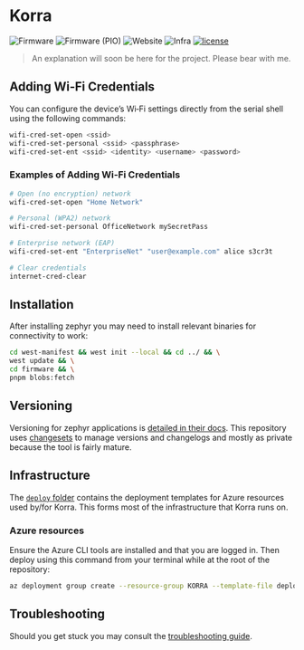 # Korra

![Firmware](https://img.shields.io/github/actions/workflow/status/mburumaxwell/korra/firmware.yml?branch=main&label=Firmware&style=flat-square)
![Firmware (PIO)](https://img.shields.io/github/actions/workflow/status/mburumaxwell/korra/firmware-pio.yml?branch=main&label=Firmware%20%28PIO%29&style=flat-square)
![Website](https://img.shields.io/github/actions/workflow/status/mburumaxwell/korra/website.yml?branch=main&label=Website&style=flat-square)
![Infra](https://img.shields.io/github/actions/workflow/status/mburumaxwell/korra/iac.yml?branch=main&label=Infra&style=flat-square)
[![license](https://img.shields.io/github/license/mburumaxwell/korra.svg?style=flat-square)](LICENSE.md)

<!-- TODO: add description of the project -->
> An explanation will soon be here for the project. Please bear with me.

## Adding Wi‑Fi Credentials

You can configure the device’s Wi‑Fi settings directly from the serial shell using the following commands:

```bash
wifi-cred-set-open <ssid>
wifi-cred-set-personal <ssid> <passphrase>
wifi-cred-set-ent <ssid> <identity> <username> <password>
```

### Examples of Adding Wi‑Fi Credentials

```bash
# Open (no encryption) network
wifi-cred-set-open "Home Network"

# Personal (WPA2) network
wifi-cred-set-personal OfficeNetwork mySecretPass

# Enterprise network (EAP)
wifi-cred-set-ent "EnterpriseNet" "user@example.com" alice s3cr3t

# Clear credentials
internet-cred-clear
```

## Installation

<!-- TODO: add instructions for installing zephyr -->

After installing zephyr you may need to install relevant binaries for connectivity to work:

```bash
cd west-manifest && west init --local && cd ../ && \
west update && \
cd firmware && \
pnpm blobs:fetch
```

## Versioning

Versioning for zephyr applications is [detailed in their docs](https://docs.zephyrproject.org/latest/build/version/index.html). This repository uses [changesets](https://github.com/changesets/changesets) to manage versions and changelogs and mostly as private because the tool is fairly mature.

## Infrastructure

The [`deploy` folder](./deploy/) contains the deployment templates for Azure resources used by/for Korra. This forms most of the infrastructure that Korra runs on.

### Azure resources

Ensure the Azure CLI tools are installed and that you are logged in. Then deploy using this command from your terminal while at the root of the repository:

```bash
az deployment group create --resource-group KORRA --template-file deploy/main.bicep --subscription KORRA --confirm-with-what-if
```

## Troubleshooting

Should you get stuck you may consult the [troubleshooting guide](./TROUBLESHOOTING.md).
